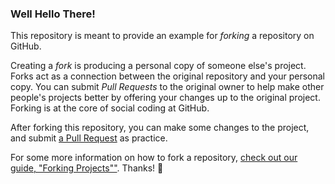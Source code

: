 ### Well Hello There!

This repository is meant to provide an example for *forking* a repository on GitHub.


Creating a *fork* is producing a personal copy of someone else's project. Forks act as a connection between the original repository and your personal copy. You can submit *Pull Requests* to the original owner to help make other people's projects better by offering your changes up to the original project. Forking is at the core of social coding at GitHub.


After forking this repository, you can make some changes to the project, and submit [a Pull Request](https://github.com/octocat/Spoon-Knife/pulls) as practice.

For some more information on how to fork a repository, [check out our guide, "Forking Projects""](http://guides.github.com/overviews/forking/). Thanks! :sparkling_heart:
